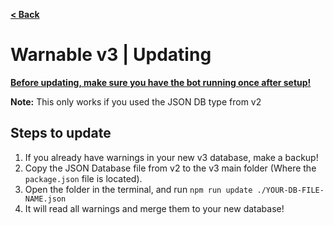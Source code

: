 [**< Back**](./README.md)

# Warnable v3 | Updating

**[Before updating, make sure you have the bot running once after setup!](./Setup.md)**

**Note:** This only works if you used the JSON DB type from v2

## Steps to update
1. If you already have warnings in your new v3 database, make a backup!
2. Copy the JSON Database file from v2 to the v3 main folder (Where the `package.json` file is located).
3. Open the folder in the terminal, and run `npm run update ./YOUR-DB-FILE-NAME.json`
4. It will read all warnings and merge them to your new database!